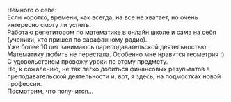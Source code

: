 Немного о себе:<br>
Если коротко, времени, как всегда, на все не хватает, но очень интересно смогу ли успеть. <br>
Работаю репетитором по математике в онлайн школе и сама на себя (ученики, кто пришел по сарафанному радио). <br>
Уже более 10 лет занимаюсь пареподавательской деятельностью. Математику любить не перестала. Особенно мне нравится геометрия :) С удовольствием провожу уроки по этому предмету. <br>
Но, к сожалению, не так легко добиться финансовых результатов в преподавательской деятельности и, вот, я здесь, на подмостках новой профессии. <br>
Посмотрим, что получится...
